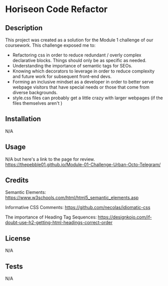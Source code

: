 # Horiseon Code Refactor

## Description

This project was created as a solution for the Module 1 challenge of our coursework. This challenge exposed me to:

- Refactoring css in order to reduce redundant / overly complex declarative blocks. Things should only be as specific as needed.
- Understanding the importance of semantic tags for SEOs.
- Knowing which decorators to leverage in order to reduce complexity and future work for subsequent front-end devs.
- Forming an inclusive mindset as a developer in order to better serve webpage visitors that have special needs or those that come from diverse backgrounds.
- style.css files can probably get a little crazy with larger webpages (if the files themselves aren't )

## Installation

N/A

## Usage

N/A but here's a link to the page for review.
https://thepebble01.github.io/Module-01-Challenge-Urban-Octo-Telegram/

## Credits

Semantic Elements: https://www.w3schools.com/html/html5_semantic_elements.asp

Informative CSS Comments: https://github.com/necolas/idiomatic-css

The importance of Heading Tag Sequences: https://designkojo.com/if-doubt-use-h2-getting-html-headings-correct-order

## License

N/A

## Tests

N/A
